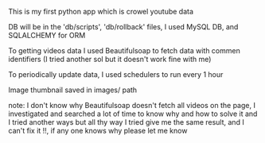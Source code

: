 This is my first python app which is crowel youtube data

DB will be in the 'db/scripts', 'db/rollback' files, I used MySQL DB, and SQLALCHEMY for ORM

To getting videos data I used Beautifulsoap to fetch data with commen identifiers (I tried another sol but it doesn't work fine with me)

To periodically update data, I used schedulers to run every 1 hour

Image thumbnail saved in images/ path 

note:
I don't know why Beautifulsoap doesn't fetch all videos on the page, I investigated and searched a lot of time to know why and how to solve it and I tried another ways 
but all thy way I tried give me the same result, and I can't fix it !!, if any one knows why please let me know 
